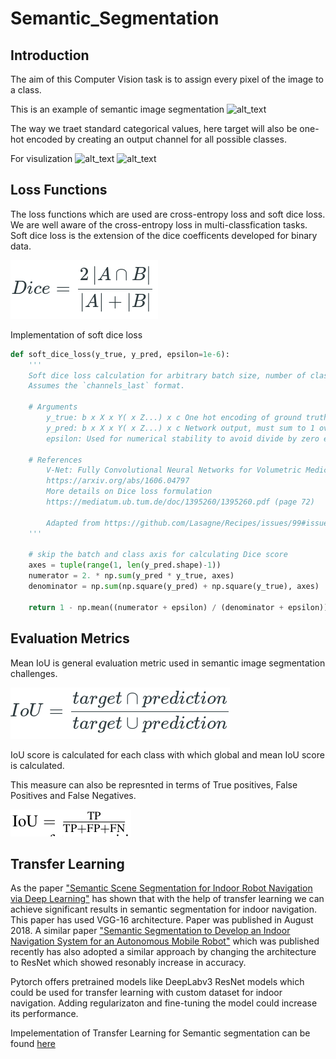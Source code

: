 # Semantic_Segmentation
## Introduction

The aim of this Computer Vision task is to assign every pixel of the image to a class.

This is an example of semantic image segmentation
![alt_text](https://www.jeremyjordan.me/content/images/2018/05/Screen-Shot-2018-05-17-at-7.42.16-PM.png)

The way we traet standard categorical values, here target will also be one-hot encoded by creating an output channel for all possible classes.

For visulization ![alt_text](https://www.jeremyjordan.me/content/images/2018/05/Screen-Shot-2018-05-16-at-9.36.00-PM.png)
![alt_text](https://www.jeremyjordan.me/content/images/2018/05/Screen-Shot-2018-05-16-at-9.36.38-PM.png)

## Loss Functions

The loss functions which are used are cross-entropy loss and soft dice loss. We are well aware of the cross-entropy loss in multi-classfication tasks. Soft dice loss is the extension of the dice coefficents developed for binary data.

![alt_text](./dice.png)

Implementation of soft dice loss
```python
def soft_dice_loss(y_true, y_pred, epsilon=1e-6): 
    ''' 
    Soft dice loss calculation for arbitrary batch size, number of classes, and number of spatial dimensions.
    Assumes the `channels_last` format.
  
    # Arguments
        y_true: b x X x Y( x Z...) x c One hot encoding of ground truth
        y_pred: b x X x Y( x Z...) x c Network output, must sum to 1 over c channel (such as after softmax) 
        epsilon: Used for numerical stability to avoid divide by zero errors
    
    # References
        V-Net: Fully Convolutional Neural Networks for Volumetric Medical Image Segmentation 
        https://arxiv.org/abs/1606.04797
        More details on Dice loss formulation 
        https://mediatum.ub.tum.de/doc/1395260/1395260.pdf (page 72)
        
        Adapted from https://github.com/Lasagne/Recipes/issues/99#issuecomment-347775022
    '''
    
    # skip the batch and class axis for calculating Dice score
    axes = tuple(range(1, len(y_pred.shape)-1)) 
    numerator = 2. * np.sum(y_pred * y_true, axes)
    denominator = np.sum(np.square(y_pred) + np.square(y_true), axes)
    
    return 1 - np.mean((numerator + epsilon) / (denominator + epsilon)) # average over classes and batch
```

## Evaluation Metrics

Mean IoU is general evaluation metric used in semantic image segmentation challenges.

![alt_text](./IoU.png)

IoU score is calculated for each class with which global and mean IoU score is calculated.

This measure can also be represnted in terms of True positives, False Positives and False Negatives.

![alt_text](./IoU_2.png)


## Transfer Learning 

As the paper ["Semantic Scene Segmentation for Indoor Robot Navigation via Deep Learning"](https://github.com/soham-chitnis10/Semantic_Segmentation/blob/main/Semantic%20Scene%20Segmentation%20for%20Indoor%20Robot.pdf) has shown that with the help of transfer learning we can achieve significant results in semantic segmentation for indoor navigation. This paper has used VGG-16 architecture. Paper was published in August 2018. A similar paper ["Semantic Segmentation to Develop an Indoor Navigation System for an Autonomous Mobile Robot"](https://github.com/soham-chitnis10/Semantic_Segmentation/blob/main/Semantic%20Segmentation%20to%20Develop%20an%20Indoor%0ANavigation%20System%20for%20an%20Autonomous%20Mobile%20Robot.pdf) which was published recently has also adopted a similar approach by changing the architecture to ResNet which showed resonably increase in accuracy.

Pytorch offers pretrained models like DeepLabv3 ResNet models which could be used for transfer learning with custom dataset for indoor navigation. Adding regularizaton and fine-tuning the model could increase its performance.

Impelementation of Transfer Learning for Semantic segmentation can be found [here](https://github.com/msminhas93/DeepLabv3FineTuning)

